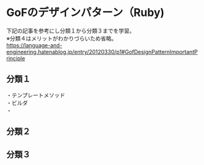 # GoFのデザインパターン（Ruby)  
  
  下記の記事を参考にし分類１から分類３までを学習。  
  ※分類４はメリットがわかりづらいため省略。  
  https://language-and-engineering.hatenablog.jp/entry/20120330/p1#GofDesignPatternImportantPrinciple  
  
## 分類１  
・テンプレートメソッド  
・ビルダ  
・

## 分類２  
  
## 分類３  
  
